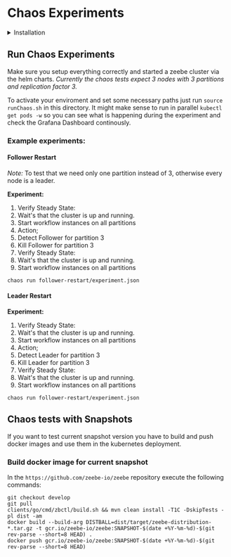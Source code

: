 # Chaos Experiments

<details><summary>Installation</summary>
<p>
        
## Installation

If this is the first time you run the chaos tests you need to setup up some stuff on your machine.
For our chaos test we using a tool called [Chaostoolkit](https://github.com/chaostoolkit/chaostoolkit).

You can just follow https://docs.chaostoolkit.org/reference/usage/install/ or just read below.

> The chaostoolkit CLI is implemented in Python 3 and this requires a working Python installation to run. It officially supports Python 3.5+. It has only been tested against [CPython][python].

Make sure you have Python 3 installed on your machine. Then it is recommended to create an environment to run the chaos tests.

To create a new environment:
```
python3 -m venv ~/.venvs/chaostk
```

To use the environment run:
```
source  ~/.venvs/chaostk/bin/activate
```

Then install the chaostoolkit and necessary dependencies in this environment:

```
(chaostk) $ pip install chaostoolkit
(chaostk) $ pip install chaostoolkit-kubernetes
```

To access our gcloud cluster during the chaos test you need to create a new service account key (app-token) in the google cloud console.

https://console.cloud.google.com/apis/credentials/serviceaccountkey?authuser=1&project=zeebe-io

As service account use `zeebe-chaos-toolkit`.
This app token can you store somewhere in your home directory. You then need to set the path to this token as an env variable.

```
export GOOGLE_APPLICATION_CREDENTIALS=/home/user/chaos/zeebe-io-6a9c86d58c95.json
```

You should add this to you `~/.bashrc` or something similar.

</p>
</details>

## Run Chaos Experiments

Make sure you setup everything correctly and started a zeebe cluster via the helm charts. _Currently the chaos tests
expect 3 nodes with 3 partitions and replication factor 3._

To activate your enviroment and set some necessary paths just run `source runChaos.sh` in this directory.
It might make sense to run in parallel `kubectl get pods -w` so you can see what is happening during the experiment
and check the Grafana Dashboard continously.

### Example experiments:

#### Follower Restart

_Note:_ To test that we need only one partition instead of 3, otherwise every node is a leader.

**Experiment:**
1. Verify Steady State:
  1. Wait's that the cluster is up and running.
  2. Start workflow instances on all partitions
2. Action;
  1. Detect Follower for partition 3
  2. Kill Follower for partition 3
3. Verify Steady State:
  1. Wait's that the cluster is up and running.
  2. Start workflow instances on all partitions

```
chaos run follower-restart/experiment.json
```

#### Leader Restart
**Experiment:**
1. Verify Steady State:
  1. Wait's that the cluster is up and running.
  2. Start workflow instances on all partitions
2. Action;
  1. Detect Leader for partition 3
  2. Kill Leader for partition 3
3. Verify Steady State:
  1. Wait's that the cluster is up and running.
  2. Start workflow instances on all partitions

```
chaos run follower-restart/experiment.json
```

## Chaos tests with Snapshots

If you want to test current snapshot version you have to build and push docker images and use them in the 
kubernetes deployment.

### Build docker image for current snapshot

In the `https://github.com/zeebe-io/zeebe` repository execute the following
commands:

```
git checkout develop
git pull
clients/go/cmd/zbctl/build.sh && mvn clean install -T1C -DskipTests -pl dist -am
docker build --build-arg DISTBALL=dist/target/zeebe-distribution-*.tar.gz -t gcr.io/zeebe-io/zeebe:SNAPSHOT-$(date +%Y-%m-%d)-$(git rev-parse --short=8 HEAD) .
docker push gcr.io/zeebe-io/zeebe:SNAPSHOT-$(date +%Y-%m-%d)-$(git rev-parse --short=8 HEAD)
```

